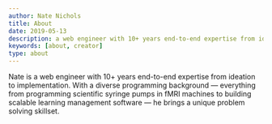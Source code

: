 ```yaml
---
author: Nate Nichols
title: About
date: 2019-05-13
description: a web engineer with 10+ years end-to-end expertise from ideation to implementation.
keywords: [about, creator]
type: about
---
```


Nate is a web engineer with 10+ years end-to-end expertise from ideation to implementation. With a diverse programming background — everything from programming scientific syringe pumps in fMRI machines to building scalable learning management software — he brings a unique problem solving skillset.

